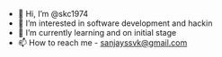 - 👋 Hi, I’m @skc1974
- 👀 I’m interested in software development and hackin
- 🌱 I’m currently learning and on initial stage
- 📫 How to reach me - sanjayssvk@gmail.com

<!---
skc1974/skc1974 is a ✨ special ✨ repository because its `README.md` (this file) appears on your GitHub profile.
You can click the Preview link to take a look at your changes.
--->
